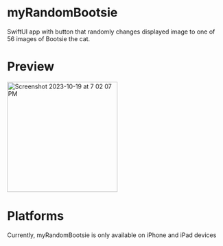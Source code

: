 # myRandomBootsie
SwiftUI app with button that randomly changes displayed image to one of 56 images of Bootsie the cat.

# Preview
<img width="257" alt="Screenshot 2023-10-19 at 7 02 07 PM" src="https://github.com/cassiestephen/myRandomBootsie/assets/125167508/12b2b5a1-f719-454e-b845-9331a747ad3a">

# Platforms
Currently, myRandomBootsie is only available on iPhone and iPad devices
